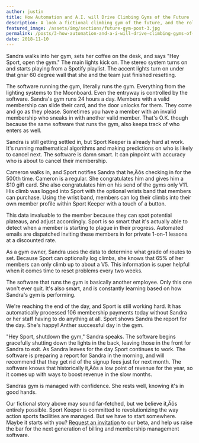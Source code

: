 ```yaml
---
author: justin
title: How Automation and A.I. will Drive Climbing Gyms of the Future
description: A look a fictional climbing gym of the future, and the role that automation and artificial intelligence could play.
featured_image: /assets/img/sections/future-gym-post-3.jpg
permalink: /posts/3-how-automation-and-a-i-will-drive-climbing-gyms-of-the-future
date: 2018-11-10
---
```


Sandra walks into her gym, sets her coffee on the desk, and says "Hey Sport, open the gym." The main lights kick on. The stereo system turns on and starts playing from a Spotify playlist. The accent lights turn on under that gnar 60 degree wall that she and the team just finished resetting.

The software running the gym, literally runs the gym. Everything from the lighting systems to the Moonboard. Even the entryway is controlled by the software. Sandra's gym runs 24 hours a day. Members with a valid membership can slide their card, and the door unlocks for them. They come and go as they please. Sometimes you have a member with an invalid membership who sneaks in with another valid member. That's O.K. though because the same software that runs the gym, also keeps track of who enters as well.

Sandra is still getting settled in, but Sport Keeper is already hard at work. It's running mathematical algorithms and making predictions on who is likely to cancel next. The software is damn smart. It can pinpoint with accuracy who is about to cancel their membership.

Cameron walks in, and Sport notifies Sandra that he‚Äôs checking in for the 500th time. Cameron is a regular. She congratulates him and gives him a $10 gift card. She also congratulates him on his send of the gyms only V11. His climb was logged into Sport with the optional wrists band that members can purchase. Using the wrist band, members can log their climbs into their own member profile within Sport Keeper with a touch of a button.

This data invaluable to the member because they can spot potential plateaus, and adjust accordingly. Sport is so smart that it's actually able to detect when a member is starting to plague in their progress. Automated emails are dispatched inviting these members in for private 1-on-1 lessons at a discounted rate.

As a gym owner, Sandra uses the data to determine what grade of routes to set. Because Sport can optionally log climbs, she knows that 65% of her members can only climb up to about a V5. This information is super helpful when it comes time to reset problems every two weeks.

The software that runs the gym is basically another employee. Only this one won't ever quit. It's also smart, and is constantly learning based on how Sandra's gym is performing.

We're reaching the end of the day, and Sport is still working hard. It has automatically processed 106 membership payments today without Sandra or her staff having to do anything at all. Sport shows Sandra the report for the day. She's happy! Anther successful day in the gym.

"Hey Sport, shutdown the gym," Sandra speaks. The software begins gracefully shutting down the lights in the back, leaving those in the front for Sandra to exit. As Sandra leaves for the day Sport continues to work. The software is preparing a report for Sandra in the morning, and will recommend that they get rid of the signup fees just for next month. The software knows that historically it‚Äôs a low point of revenue for the year, so it comes up with ways to boost revenue in the slow months.

Sandras gym is managed with confidence. She rests well, knowing it's in good hands.

Our fictional story above may sound far-fetched, but we believe it‚Äôs entirely possible. Sport Keeper is committed to revolutionizing the way action sports facilities are managed. But we have to start somewhere. Maybe it starts with you? [Request an invitation](https://sport-keeper.com/beta) to our beta, and help us raise the bar for the next generation of billing and membership management software.